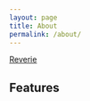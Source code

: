 ```yaml
---
layout: page
title: About
permalink: /about/
---
```


[Reverie](https://github.com/amitmerchant1990/reverie)

## Features
